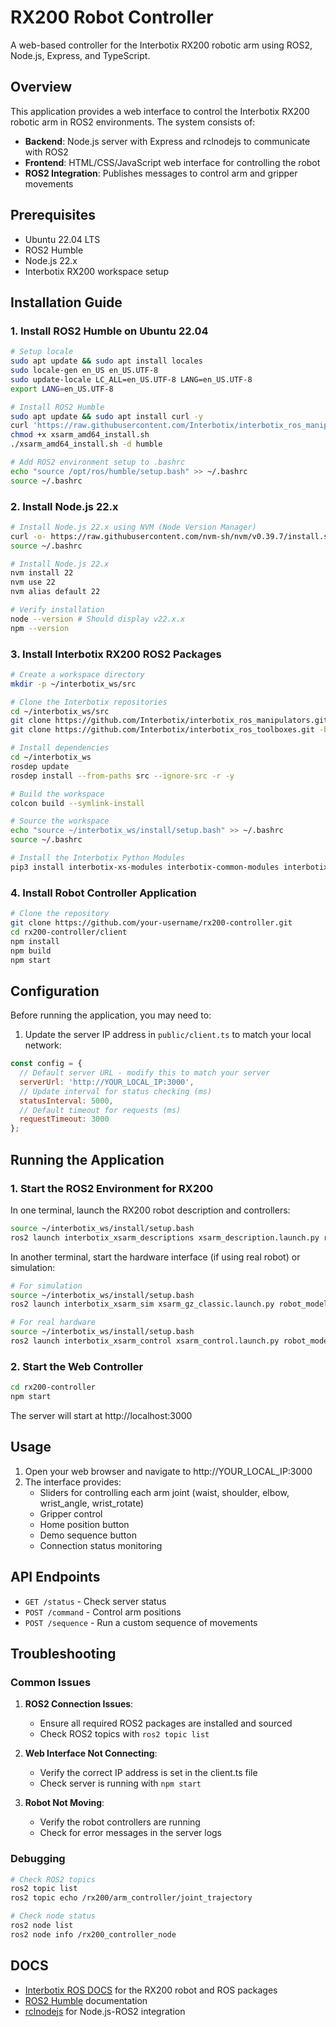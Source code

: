 # RX200 Robot Controller

A web-based controller for the Interbotix RX200 robotic arm using ROS2, Node.js, Express, and TypeScript.

## Overview

This application provides a web interface to control the Interbotix RX200 robotic arm in ROS2 environments. The system consists of:

- **Backend**: Node.js server with Express and rclnodejs to communicate with ROS2
- **Frontend**: HTML/CSS/JavaScript web interface for controlling the robot
- **ROS2 Integration**: Publishes messages to control arm and gripper movements

## Prerequisites

- Ubuntu 22.04 LTS
- ROS2 Humble
- Node.js 22.x
- Interbotix RX200 workspace setup

## Installation Guide

### 1. Install ROS2 Humble on Ubuntu 22.04

```bash
# Setup locale
sudo apt update && sudo apt install locales
sudo locale-gen en_US en_US.UTF-8
sudo update-locale LC_ALL=en_US.UTF-8 LANG=en_US.UTF-8
export LANG=en_US.UTF-8

# Install ROS2 Humble
sudo apt update && sudo apt install curl -y
curl 'https://raw.githubusercontent.com/Interbotix/interbotix_ros_manipulators/main/interbotix_ros_xsarms/install/amd64/xsarm_amd64_install.sh' > xsarm_amd64_install.sh
chmod +x xsarm_amd64_install.sh
./xsarm_amd64_install.sh -d humble

# Add ROS2 environment setup to .bashrc
echo "source /opt/ros/humble/setup.bash" >> ~/.bashrc
source ~/.bashrc
```

### 2. Install Node.js 22.x

```bash
# Install Node.js 22.x using NVM (Node Version Manager)
curl -o- https://raw.githubusercontent.com/nvm-sh/nvm/v0.39.7/install.sh | bash
source ~/.bashrc

# Install Node.js 22.x
nvm install 22
nvm use 22
nvm alias default 22

# Verify installation
node --version # Should display v22.x.x
npm --version
```

### 3. Install Interbotix RX200 ROS2 Packages

```bash
# Create a workspace directory
mkdir -p ~/interbotix_ws/src

# Clone the Interbotix repositories
cd ~/interbotix_ws/src
git clone https://github.com/Interbotix/interbotix_ros_manipulators.git -b humble
git clone https://github.com/Interbotix/interbotix_ros_toolboxes.git -b humble

# Install dependencies
cd ~/interbotix_ws
rosdep update
rosdep install --from-paths src --ignore-src -r -y

# Build the workspace
colcon build --symlink-install

# Source the workspace
echo "source ~/interbotix_ws/install/setup.bash" >> ~/.bashrc
source ~/.bashrc

# Install the Interbotix Python Modules
pip3 install interbotix-xs-modules interbotix-common-modules interbotix-perception-modules
```

### 4. Install Robot Controller Application

```bash
# Clone the repository
git clone https://github.com/your-username/rx200-controller.git
cd rx200-controller/client
npm install
npm build
npm start
```

## Configuration

Before running the application, you may need to:

1. Update the server IP address in `public/client.ts` to match your local network:

```javascript
const config = {
  // Default server URL - modify this to match your server
  serverUrl: 'http://YOUR_LOCAL_IP:3000',
  // Update interval for status checking (ms)
  statusInterval: 5000,
  // Default timeout for requests (ms)
  requestTimeout: 3000
};
```

## Running the Application

### 1. Start the ROS2 Environment for RX200

In one terminal, launch the RX200 robot description and controllers:

```bash
source ~/interbotix_ws/install/setup.bash
ros2 launch interbotix_xsarm_descriptions xsarm_description.launch.py robot_model:=rx200 use_rviz:=true
```

In another terminal, start the hardware interface (if using real robot) or simulation:

```bash
# For simulation
source ~/interbotix_ws/install/setup.bash
ros2 launch interbotix_xsarm_sim xsarm_gz_classic.launch.py robot_model:=rx200

# For real hardware
source ~/interbotix_ws/install/setup.bash
ros2 launch interbotix_xsarm_control xsarm_control.launch.py robot_model:=rx200
```

### 2. Start the Web Controller

```bash
cd rx200-controller
npm start
```

The server will start at http://localhost:3000

## Usage

1. Open your web browser and navigate to http://YOUR_LOCAL_IP:3000
2. The interface provides:
    - Sliders for controlling each arm joint (waist, shoulder, elbow, wrist_angle, wrist_rotate)
    - Gripper control
    - Home position button
    - Demo sequence button
    - Connection status monitoring

## API Endpoints

- `GET /status` - Check server status
- `POST /command` - Control arm positions
- `POST /sequence` - Run a custom sequence of movements

## Troubleshooting

### Common Issues

1. **ROS2 Connection Issues**:
    - Ensure all required ROS2 packages are installed and sourced
    - Check ROS2 topics with `ros2 topic list`

2. **Web Interface Not Connecting**:
    - Verify the correct IP address is set in the client.ts file
    - Check server is running with `npm start`

3. **Robot Not Moving**:
    - Verify the robot controllers are running
    - Check for error messages in the server logs

### Debugging

```bash
# Check ROS2 topics
ros2 topic list
ros2 topic echo /rx200/arm_controller/joint_trajectory

# Check node status
ros2 node list
ros2 node info /rx200_controller_node
```

## DOCS

- [Interbotix ROS DOCS](https://docs.trossenrobotics.com/interbotix_xsarms_docs/ros_interface/ros2.html) for the RX200 robot and ROS packages
- [ROS2 Humble](https://docs.ros.org/en/humble/) documentation
- [rclnodejs](https://github.com/RobotWebTools/rclnodejs) for Node.js-ROS2 integration